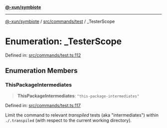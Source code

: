 [**@-xun/symbiote**](../../../../README.md)

***

[@-xun/symbiote](../../../../README.md) / [src/commands/test](../README.md) / \_TesterScope

# Enumeration: \_TesterScope

Defined in: [src/commands/test.ts:112](https://github.com/Xunnamius/symbiote/blob/83ef2df2474c2254d82f0b3ae0574d283c20aaeb/src/commands/test.ts#L112)

## Enumeration Members

### ThisPackageIntermediates

> **ThisPackageIntermediates**: `"this-package-intermediates"`

Defined in: [src/commands/test.ts:117](https://github.com/Xunnamius/symbiote/blob/83ef2df2474c2254d82f0b3ae0574d283c20aaeb/src/commands/test.ts#L117)

Limit the command to relevant _transpiled_ tests (aka "intermediates")
within `./.transpiled` (with respect to the current working directory).
